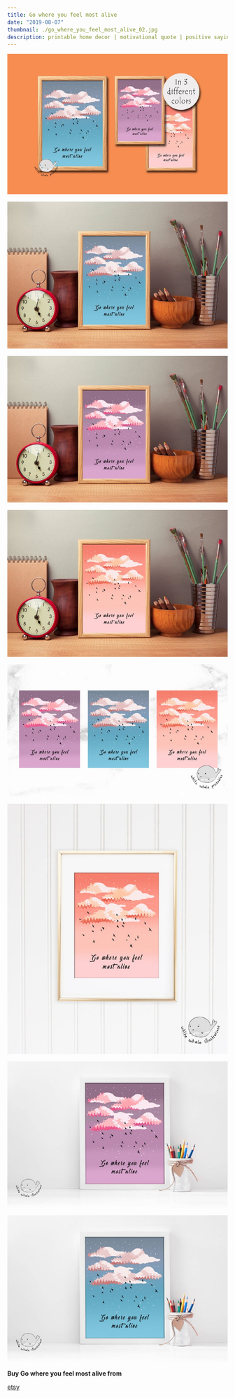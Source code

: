 ```yaml
---
title: Go where you feel most alive
date: "2019-08-07"
thumbnail: ./go_where_you_feel_most_alive_02.jpg
description: printable home decor | motivational quote | positive saying | happy life print | life quote print |wise quote
---
```


![Go where you feel most alive](./go_where_you_feel_most_alive_01.jpg)

![Go where you feel most alive](./go_where_you_feel_most_alive_02.jpg)

![Go where you feel most alive](./go_where_you_feel_most_alive_03.jpg)

![Go where you feel most alive](./go_where_you_feel_most_alive_04.jpg)

![Go where you feel most alive](./go_where_you_feel_most_alive_05.jpg)

![Go where you feel most alive](./go_where_you_feel_most_alive_06.jpg)

![Go where you feel most alive](./go_where_you_feel_most_alive_07.jpg)

![Go where you feel most alive](./go_where_you_feel_most_alive_08.jpg)


<div class="centered">
<span style="margin-right:5px; font-weight:bold;">Buy Go where you feel most alive from</span>

[etsy](https://www.etsy.com/listing/715628296/go-where-you-feel-most-alive-printable?ref=shop_home_active_10)

</div>

